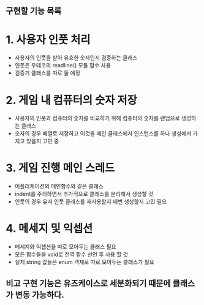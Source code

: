 ## 구현할 기능 목록

# 1. 사용자 인풋 처리
- 사용자의 인풋을 받아 유효한 숫자인지 검증하는 클래스
- 인풋은 우테코의 readline() 모듈 함수 사용
- 검증기 클래스를 따로 둘 예정

# 2. 게임 내 컴퓨터의 숫자 저장
- 사용자의 인풋과 컴퓨터의 숫자를 비교하기 위해 컴퓨터의 숫자를 랜덤으로 생성하는 클래스
- 숫자의 경우 배열로 저장하고 이것을 메인 클래스에서 인스턴스를 하나 생성에서 가지고 있을지 고민 중

# 3. 게임 진행 메인 스레드
- 어플리케이션의 메인함수와 같은 클래스
- indent를 주의하면서 추가적으로 클래스를 분리해서 생성할 것
- 인풋의 경우 유저 인풋 클래스를 재사용할지 매번 생성할지 고민 필요

# 4. 메세지 및 익셉션
- 메세지와 익셉션을 따로 모아두는 클래스 필요
- 모든 함수들을 void로 전역 함수 선언 후 사용 할 것
- 실제 string 값들은 enum 객체로 따로 모아두는 클래스가 필요

## 비고 구현 기능은 유즈케이스로 세분화되기 때문에 클래스가 변동 가능하다.